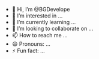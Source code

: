 - 👋 Hi, I’m @BGDevelope
- 👀 I’m interested in ...
- 🌱 I’m currently learning ...
- 💞️ I’m looking to collaborate on ...
- 📫 How to reach me ...
- 😄 Pronouns: ...
- ⚡ Fun fact: ...

<!---
BGDevelope/BGDevelope is a ✨ special ✨ repository because its `README.md` (this file) appears on your GitHub profile.
You can click the Preview link to take a look at your changes.
--->
